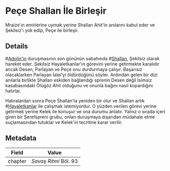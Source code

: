 # Peçe Shallan İle Birleşir
Mraize'ın emirlerine uymak yerine Shallan Ahit'in anılarını kabul eder ve Şekilsiz'i yok edip, Peçe ile birleşir.

## Details
#[Adolin'in](characters/adolin) duruşmasının son gününün sabahında #[Shallan](characters/shallan), Şekilsiz olarak hareket eder. Şekilsiz Hayaletkanlar'ın görevini yerine getirmekte karalıdır ancak Desen, Parlayan ve Peçe onu durdurmaya çalışır. Başarısız olacaklarken Parlayan İalai'yi öldürdüğünü söyler. Ardından gelen bir dizi anılarla birlikte Shallan eskiden bağlandığı sprenin Desen değil İsimsiz kasabasındaki Ölügöz Ahit olduğunu ve onunla bağını nasıl kopardığını hatırlar. 

Hatıralardan sonra Peçe Shallan'la yeniden bir olur ve Shallan artık #[Hayaletkanlar](misc/ghostbloods) ile çalışmak istemiyordur. O yüzden verilen görevi yerine getirmek yerine Kelek ile konuşur ve ona durumu anlatır. Yalnız o sırada içeri giren bir Şerefspreni grubu, onları duruşmaya dışarıdan müdahale etme suçlamasından tutuklar ve Kelek'in tecritine karar verilir.

## Metadata
| Field | Value |
| ----- | ----- |
| chapter | *Savaş Ritmi* Böl. 93 |
